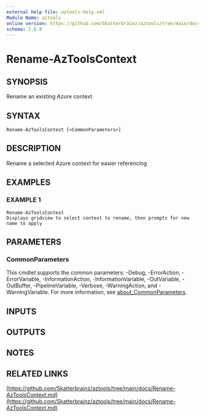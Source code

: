 ```yaml
---
external help file: aztools-help.xml
Module Name: aztools
online version: https://github.com/Skatterbrainz/aztools/tree/main/docs/Rename-AzToolsContext.md
schema: 2.0.0
---
```


# Rename-AzToolsContext

## SYNOPSIS
Rename an existing Azure context

## SYNTAX

```
Rename-AzToolsContext [<CommonParameters>]
```

## DESCRIPTION
Rename a selected Azure context for easier referencing

## EXAMPLES

### EXAMPLE 1
```
Rename-AzToolsContext
Displays gridview to select context to rename, then prompts for new name to apply
```

## PARAMETERS

### CommonParameters
This cmdlet supports the common parameters: -Debug, -ErrorAction, -ErrorVariable, -InformationAction, -InformationVariable, -OutVariable, -OutBuffer, -PipelineVariable, -Verbose, -WarningAction, and -WarningVariable. For more information, see [about_CommonParameters](http://go.microsoft.com/fwlink/?LinkID=113216).

## INPUTS

## OUTPUTS

## NOTES

## RELATED LINKS

[https://github.com/Skatterbrainz/aztools/tree/main/docs/Rename-AzToolsContext.md](https://github.com/Skatterbrainz/aztools/tree/main/docs/Rename-AzToolsContext.md)

